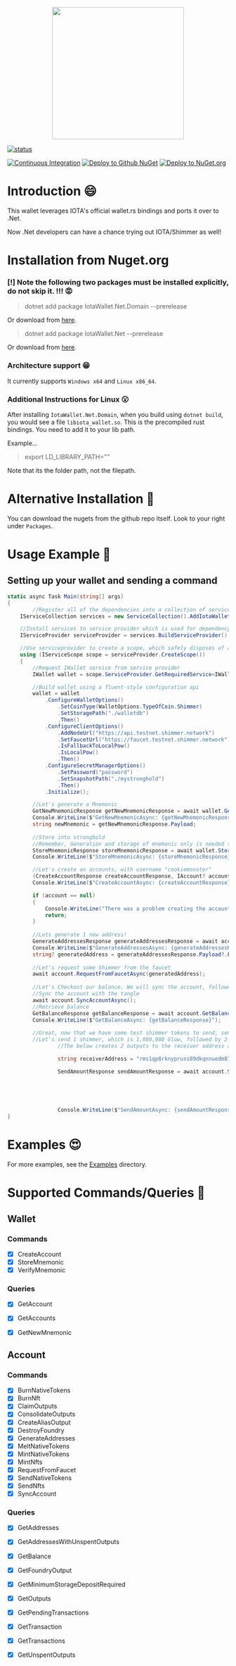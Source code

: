 <p align="center">
    <img src="https://user-images.githubusercontent.com/12537739/193295914-2d4973cc-acea-4173-8ac3-3e49695f4281.jpg" width="300" >
</p>

[![status](https://img.shields.io/badge/Status-Alpha-yellow.svg)](https://github.com/wireless90/IotaWallet.NET)

[![Continuous Integration](https://github.com/wireless90/IotaWallet.NET/actions/workflows/Compile.yml/badge.svg?branch=main)](https://github.com/IOTA-NET/IotaWallet.NET/actions/workflows/Compile.yml)
[![Deploy to Github NuGet](https://github.com/IOTA-NET/IotaWallet.NET/actions/workflows/GithubNuget.yml/badge.svg?branch=v0.2.8-alpha)](https://github.com/IOTA-NET/IotaWallet.NET/actions/workflows/GithubNuget.yml)
[![Deploy to NuGet.org](https://github.com/wireless90/IotaWallet.NET/actions/workflows/Nuget.yml/badge.svg)](https://github.com/IOTA-NET/IotaWallet.NET/actions/workflows/Nuget.yml)

# Introduction :smile:

This wallet leverages IOTA's official wallet.rs bindings and ports it over to .Net.

Now .Net developers can have a chance trying out IOTA/Shimmer as well!

# Installation from Nuget.org

### [!] Note the following two packages must be installed explicitly, do not skip it. !!! :rage:

> dotnet add package IotaWallet.Net.Domain --prerelease

Or download from [here](https://www.nuget.org/packages/IotaWallet.Net.Domain/).

> dotnet add package IotaWallet.Net --prerelease

Or download from [here](https://www.nuget.org/packages/IotaWallet.Net/).

### Architecture support :grin:

It currently supports `Windows x64` and `Linux x86_64`.

### Additional Instructions for Linux :open_mouth:

After installing `IotaWallet.Net.Domain`, when you build using `dotnet build`, you would see a file `libiota_wallet.so`. This is the precompiled rust bindings. You need to add it to your lib path.

Example...
> export LD_LIBRARY_PATH="<folder path to the library>"

Note that its the folder path, not the filepath.

# Alternative Installation :dizzy:

You can download the nugets from the github repo itself. Look to your right under `Packages`.

# Usage Example :runner:

## Setting up your wallet and sending a command

```cs
static async Task Main(string[] args)
{
    	//Register all of the dependencies into a collection of services
	IServiceCollection services = new ServiceCollection().AddIotaWalletServices();

	//Install services to service provider which is used for dependency injection
	IServiceProvider serviceProvider = services.BuildServiceProvider();

	//Use serviceprovider to create a scope, which safely disposes of all services at end of scope
	using (IServiceScope scope = serviceProvider.CreateScope())
	{
		//Request IWallet service from service provider
		IWallet wallet = scope.ServiceProvider.GetRequiredService<IWallet>();

		//Build wallet using a fluent-style configuration api
		wallet = wallet
			.ConfigureWalletOptions()
				.SetCoinType(WalletOptions.TypeOfCoin.Shimmer)
				.SetStoragePath("./walletdb")
				.Then()
			.ConfigureClientOptions()
				.AddNodeUrl("https://api.testnet.shimmer.network")
				.SetFaucetUrl("https://faucet.testnet.shimmer.network")
				.IsFallbackToLocalPow()
				.IsLocalPow()
				.Then()
			.ConfigureSecretManagerOptions()
				.SetPassword("password")
				.SetSnapshotPath("./mystronghold")
				.Then()
			.Initialize();

		//Let's generate a Mnemonic
		GetNewMnemonicResponse getNewMnemonicResponse = await wallet.GetNewMnemonicAsync();
		Console.WriteLine($"GetNewMnemonicAsync: {getNewMnemonicResponse}");
		string newMnemonic = getNewMnemonicResponse.Payload;
		
		//Store into stronghold
		//Remember, Generation and storage of mnemonic only is needed to do done the first time!
		StoreMnemonicResponse storeMnemonicResponse = await wallet.StoreMnemonicAsync(newMnemonic);
		Console.WriteLine($"StoreMnemonicAsync: {storeMnemonicResponse}");

		//Let's create an accounts, with username "cookiemonster"
		(CreateAccountResponse createAccountResponse, IAccount? account) = await wallet.CreateAccountAsync("cookiemonster");
		Console.WriteLine($"CreateAccountAsync: {createAccountResponse}");

		if (account == null)
		{
			Console.WriteLine("There was a problem creating the account.");
			return;
		}
		
		//Lets generate 1 new address!
		GenerateAddressesResponse generateAddressesResponse = await account.GenerateAddressesAsync(numberOfAddresses: 1, NetworkType.Testnet);
		Console.WriteLine($"GenerateAddressesAsync: {generateAddressesResponse}");
		string? generatedAddress = generateAddressesResponse.Payload?.FirstOrDefault()?.Address;
			
		//Let's request some Shimmer from the faucet
		await account.RequestFromFaucetAsync(generatedAddress);
        
		//Let's Checkout our balance. We will sync the account, followed by checking the balance.
		//Sync the account with the tangle
		await account.SyncAccountAsync();
		//Retrieve balance
		GetBalanceResponse getBalanceResponse = await account.GetBalanceAsync();
		Console.WriteLine($"GetBalanceAsync: {getBalanceResponse}");
		
		//Great, now that we have some test shimmer tokens to send, send to me!
		//Let's send 1 shimmer, which is 1,000,000 Glow, followed by 2 shimmer, which is 2000000 glow, via a single transaction
                //The below creates 2 outputs to the receiver address and 1 more output for your balance.

                string receiverAddress = "rms1qp8rknypruss89dkqnnuedm87y7xmnmdj2tk3rrpcy3sw3ev52q0vzl42tr";

                SendAmountResponse sendAmountResponse = await account.SendAmountUsingBuilder()
                                                                        .AddAddressAndAmount(receiverAddress, 1000000)
                                                                        .AddAddressAndAmount(receiverAddress, 2000000)
                                                                        .SendAmountAsync();


                Console.WriteLine($"SendAmountAsync: {sendAmountResponse}");
}
```

# Examples :heart_eyes:
For more examples, see the [Examples](https://github.com/wireless90/IotaWallet.NET/tree/main/csharp/IotaWalletNet/IotaWalletNet.Main/Examples) directory.

# Supported Commands/Queries :bookmark_tabs:

## Wallet

### Commands

- [x] CreateAccount
- [x] StoreMnemonic
- [x] VerifyMnemonic

### Queries

- [x] GetAccount
- [x] GetAccounts
- [x] GetNewMnemonic


## Account

### Commands

- [x] BurnNativeTokens
- [x] BurnNft
- [x] ClaimOutputs
- [x] ConsolidateOutputs
- [x] CreateAliasOutput
- [x] DestroyFoundry
- [x] GenerateAddresses
- [x] MeltNativeTokens
- [x] MintNativeTokens
- [x] MintNfts
- [x] RequestFromFaucet
- [x] SendNativeTokens
- [x] SendNfts
- [x] SyncAccount

### Queries

- [x] GetAddresses
- [x] GetAddressesWithUnspentOutputs
- [x] GetBalance
- [x] GetFoundryOutput
- [x] GetMinimumStorageDepositRequired
- [x] GetOutputs
- [x] GetPendingTransactions
- [x] GetTransaction
- [x] GetTransactions
- [x] GetUnspentOutputs

